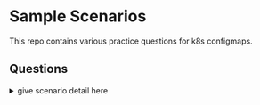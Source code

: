 # Sample Scenarios

This repo contains various practice questions for k8s configmaps.

## Questions

<details><summary>give scenario detail here</summary>
  <p>
  ```
  kubectl get pv
  ```
  </p>
  </details>
  
  
